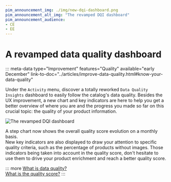 ```yaml
---
pim_announcement_img: ./img/new-dqi-dashboard.png
pim_announcement_alt_img: "The revamped DQI dashboard"
pim_announcement_audience:
- CE
- EE
---
```


# A revamped data quality dashboard
::: meta-data type="Improvement" features="Quality" available="early December" link-to-doc="../articles/improve-data-quality.html#know-your-data-quality"

Under the `Activity` menu, discover a totally reworked `Data Quality Insights` dashboard to easily follow the catalog's data quality. Besides the UX improvement, a new chart and key indicators are here to help you get a better overview of where you are and the progress you made so far on this crucial topic: the quality of your product information. 

![The revamped DQI dashboard](../img/new-dqi-dashboard.png) 

A step chart now shows the overall quality score evolution on a monthly basis.  
New key indicators are also displayed to draw your attention to specific quality criteria, such as the percentage of products without images. Those indicators being taken into account in the quality score, don't hesitate to use them to drive your product enrichment and reach a better quality score.

::: more
[What is data quality?](../articles/understand-data-quality.html)  
[What is the quality score?](../articles/understand-data-quality.html#how-is-the-quality-score-calculated)
:::
